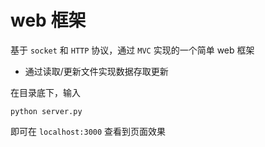 # web 框架

基于 `socket` 和 `HTTP` 协议，通过 `MVC` 实现的一个简单 web 框架

- 通过读取/更新文件实现数据存取更新

在目录底下，输入

    python server.py

即可在 `localhost:3000` 查看到页面效果
